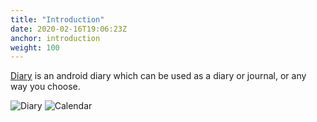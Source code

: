 ```yaml
---
title: "Introduction"
date: 2020-02-16T19:06:23Z
anchor: introduction
weight: 100
---
```


[Diary][1] is an android diary which can be used as a diary or journal,
or any way you choose.

![Diary][2] ![Calendar][3]

 [1]: https://github.com/billthefarmer/diary
 [2]: images/Diary-phone.png
 [3]: images/Calendar-phone.png

